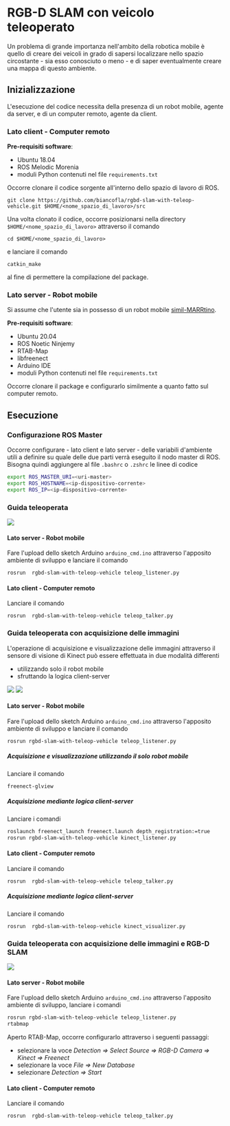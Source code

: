 # RGB-D SLAM con veicolo teleoperato

Un problema di grande importanza nell'ambito della robotica mobile è quello di creare dei veicoli in grado di sapersi localizzare nello spazio circostante - sia esso conosciuto o meno - e di saper eventualmente creare una mappa di questo ambiente.

## Inizializzazione

L'esecuzione del codice necessita della presenza di un robot mobile, agente da server, e di un computer remoto, agente da client.

### Lato client - Computer remoto

**Pre-requisiti software**:
- Ubuntu 18.04
- ROS Melodic Morenia
- moduli Python contenuti nel file `requirements.txt`

Occorre clonare il codice sorgente all'interno dello spazio di lavoro di ROS. 

`git clone https://github.com/biancofla/rgbd-slam-with-teleop-vehicle.git $HOME/<nome_spazio_di_lavoro>/src`

Una volta clonato il codice, occorre posizionarsi nella directory `$HOME/<nome_spazio_di_lavoro>` attraverso il comando

`cd $HOME/<nome_spazio_di_lavoro>`

e lanciare il comando

`catkin_make`

al fine di permettere la compilazione del package.

### Lato server - Robot mobile

Si assume che l'utente sia in possesso di un robot mobile [simil-MARRtino](https://www.marrtino.org/).

**Pre-requisiti software**:
- Ubuntu 20.04
- ROS Noetic Ninjemy
- RTAB-Map
- libfreenect
- Arduino IDE
- moduli Python contenuti nel file `requirements.txt`

Occorre clonare il package e configurarlo similmente a quanto fatto sul computer remoto.

## Esecuzione

### Configurazione ROS Master

Occorre configurare - lato client e lato server - delle variabili d'ambiente utili a definire su quale delle due parti verrà eseguito il nodo master di ROS. Bisogna quindi aggiungere al file `.bashrc` o `.zshrc` le linee di codice

```bash
export ROS_MASTER_URI=<uri-master>
export ROS_HOSTNAME=<ip-dispositivo-corrente>
export ROS_IP=<ip-dispositivo-corrente>
```

### Guida teleoperata

[![](https://img.youtube.com/vi/TUHRMXqMq3Y/0.jpg)](https://youtu.be/TUHRMXqMq3Y)

#### Lato server - Robot mobile

Fare l'upload dello sketch Arduino `arduino_cmd.ino` attraverso l'apposito ambiente di sviluppo e lanciare il comando

`rosrun  rgbd-slam-with-teleop-vehicle teleop_listener.py`

#### Lato client - Computer remoto

Lanciare il comando

`rosrun  rgbd-slam-with-teleop-vehicle teleop_talker.py`

### Guida teleoperata con acquisizione delle immagini

L'operazione di acquisizione e visualizzazione delle immagini attraverso il sensore di visione di Kinect può essere effettuata in due modalità differenti
- utilizzando solo il robot mobile
- sfruttando la logica client-server

[![](https://img.youtube.com/vi/f8B4taeDggw/0.jpg)](https://youtu.be/f8B4taeDggw)
[![](https://img.youtube.com/vi/viF9TI1LlGg/0.jpg)](https://youtu.be/viF9TI1LlGg)

#### Lato server - Robot mobile

Fare l'upload dello sketch Arduino `arduino_cmd.ino` attraverso l'apposito ambiente di sviluppo e lanciare il comando

`rosrun rgbd-slam-with-teleop-vehicle teleop_listener.py`

##### Acquisizione e visualizzazione utilizzando il solo robot mobile

Lanciare il comando

`freenect-glview`

##### Acquisizione mediante logica client-server

Lanciare i comandi

``` bash
roslaunch freenect_launch freenect.launch depth_registration:=true
rosrun rgbd-slam-with-teleop-vehicle kinect_listener.py
````

#### Lato client - Computer remoto

Lanciare il comando

`rosrun  rgbd-slam-with-teleop-vehicle teleop_talker.py`

##### Acquisizione mediante logica client-server

Lanciare il comando

`rosrun  rgbd-slam-with-teleop-vehicle kinect_visualizer.py`

### Guida teleoperata con acquisizione delle immagini e RGB-D SLAM

[![](https://img.youtube.com/vi/qfKFda2wjDI/0.jpg)](https://youtu.be/qfKFda2wjDI)

#### Lato server - Robot mobile

Fare l'upload dello sketch Arduino `arduino_cmd.ino` attraverso l'apposito ambiente di sviluppo, lanciare i comandi

``` bash
rosrun rgbd-slam-with-teleop-vehicle teleop_listener.py
rtabmap
```

Aperto RTAB-Map, occorre configurarlo attraverso i seguenti passaggi:
- selezionare la voce *Detection ⇒ Select Source ⇒ RGB-D Camera ⇒ Kinect ⇒ Freenect*
- selezionare la voce *File ⇒ New Database*
- selezionare *Detection ⇒ Start*

#### Lato client - Computer remoto

Lanciare il comando

`rosrun  rgbd-slam-with-teleop-vehicle teleop_talker.py`
